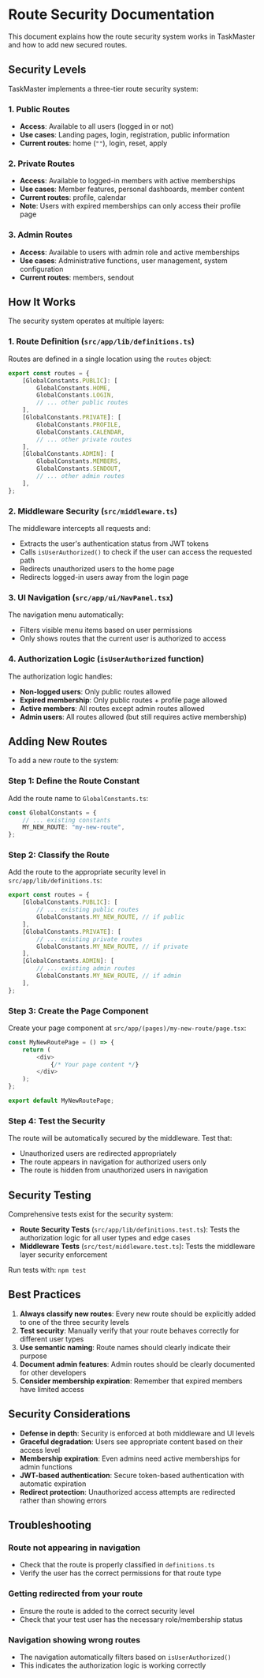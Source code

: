 # Route Security Documentation

This document explains how the route security system works in TaskMaster and how to add new secured routes.

## Security Levels

TaskMaster implements a three-tier route security system:

### 1. Public Routes
- **Access**: Available to all users (logged in or not)
- **Use cases**: Landing pages, login, registration, public information
- **Current routes**: home (`""`), login, reset, apply

### 2. Private Routes  
- **Access**: Available to logged-in members with active memberships
- **Use cases**: Member features, personal dashboards, member content
- **Current routes**: profile, calendar
- **Note**: Users with expired memberships can only access their profile page

### 3. Admin Routes
- **Access**: Available to users with admin role and active memberships
- **Use cases**: Administrative functions, user management, system configuration  
- **Current routes**: members, sendout

## How It Works

The security system operates at multiple layers:

### 1. Route Definition (`src/app/lib/definitions.ts`)
Routes are defined in a single location using the `routes` object:

```typescript
export const routes = {
    [GlobalConstants.PUBLIC]: [
        GlobalConstants.HOME,
        GlobalConstants.LOGIN,
        // ... other public routes
    ],
    [GlobalConstants.PRIVATE]: [
        GlobalConstants.PROFILE,
        GlobalConstants.CALENDAR,
        // ... other private routes  
    ],
    [GlobalConstants.ADMIN]: [
        GlobalConstants.MEMBERS,
        GlobalConstants.SENDOUT,
        // ... other admin routes
    ],
};
```

### 2. Middleware Security (`src/middleware.ts`)
The middleware intercepts all requests and:
- Extracts the user's authentication status from JWT tokens
- Calls `isUserAuthorized()` to check if the user can access the requested path
- Redirects unauthorized users to the home page
- Redirects logged-in users away from the login page

### 3. UI Navigation (`src/app/ui/NavPanel.tsx`)  
The navigation menu automatically:
- Filters visible menu items based on user permissions
- Only shows routes that the current user is authorized to access

### 4. Authorization Logic (`isUserAuthorized` function)
The authorization logic handles:
- **Non-logged users**: Only public routes allowed
- **Expired membership**: Only public routes + profile page allowed
- **Active members**: All routes except admin routes allowed
- **Admin users**: All routes allowed (but still requires active membership)

## Adding New Routes

To add a new route to the system:

### Step 1: Define the Route Constant
Add the route name to `GlobalConstants.ts`:

```typescript
const GlobalConstants = {
    // ... existing constants
    MY_NEW_ROUTE: "my-new-route",
};
```

### Step 2: Classify the Route
Add the route to the appropriate security level in `src/app/lib/definitions.ts`:

```typescript
export const routes = {
    [GlobalConstants.PUBLIC]: [
        // ... existing public routes
        GlobalConstants.MY_NEW_ROUTE, // if public
    ],
    [GlobalConstants.PRIVATE]: [
        // ... existing private routes  
        GlobalConstants.MY_NEW_ROUTE, // if private
    ],
    [GlobalConstants.ADMIN]: [
        // ... existing admin routes
        GlobalConstants.MY_NEW_ROUTE, // if admin
    ],
};
```

### Step 3: Create the Page Component
Create your page component at `src/app/(pages)/my-new-route/page.tsx`:

```typescript
const MyNewRoutePage = () => {
    return (
        <div>
            {/* Your page content */}
        </div>
    );
};

export default MyNewRoutePage;
```

### Step 4: Test the Security
The route will be automatically secured by the middleware. Test that:
- Unauthorized users are redirected appropriately  
- The route appears in navigation for authorized users only
- The route is hidden from unauthorized users in navigation

## Security Testing

Comprehensive tests exist for the security system:

- **Route Security Tests** (`src/app/lib/definitions.test.ts`): Tests the authorization logic for all user types and edge cases
- **Middleware Tests** (`src/test/middleware.test.ts`): Tests the middleware layer security enforcement

Run tests with: `npm test`

## Best Practices

1. **Always classify new routes**: Every new route should be explicitly added to one of the three security levels
2. **Test security**: Manually verify that your route behaves correctly for different user types  
3. **Use semantic naming**: Route names should clearly indicate their purpose
4. **Document admin features**: Admin routes should be clearly documented for other developers
5. **Consider membership expiration**: Remember that expired members have limited access

## Security Considerations

- **Defense in depth**: Security is enforced at both middleware and UI levels
- **Graceful degradation**: Users see appropriate content based on their access level
- **Membership expiration**: Even admins need active memberships for admin functions
- **JWT-based authentication**: Secure token-based authentication with automatic expiration
- **Redirect protection**: Unauthorized access attempts are redirected rather than showing errors

## Troubleshooting

### Route not appearing in navigation
- Check that the route is properly classified in `definitions.ts`
- Verify the user has the correct permissions for that route type

### Getting redirected from your route  
- Ensure the route is added to the correct security level
- Check that your test user has the necessary role/membership status

### Navigation showing wrong routes
- The navigation automatically filters based on `isUserAuthorized()`
- This indicates the authorization logic is working correctly